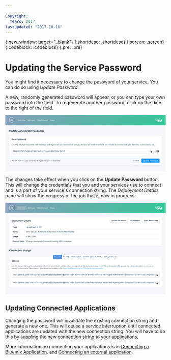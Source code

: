 ```yaml
---

Copyright:
  Years: 2017
lastupdated: "2017-10-16"
---
```


{:new_window: target="_blank"}
{:shortdesc: .shortdesc}
{:screen: .screen}
{:codeblock: .codeblock}
{:pre: .pre}

# Updating the Service Password

You might find it necessary to change the password of your service. You can do so using _Update Password_. 

A new, randomly generated password will appear, or you can type your own password into the field. To regenerate another password, click on the dice to the right of the field. 
  
![Updating the etcd password](./images/janusgraph-update-password.png "The automatic password generator")

The changes take effect when you click on the **Update Password** button. This will change the credentials that you and your services use to connect and is a part of your service's connection string. The _Deployment Details_ pane will show the progress of the job that is now in progress:

![Update password job running](./images/janusgraph-update-password-running.png "The Deployment Details pane, showing one running job: Change JanusGraph password running")

## Updating Connected Applications
Changing the password will invalidate the existing connection string and generate a new one. This will cause a service interruption until connected applications are updated with the new connection string. You will have to do this by suppling the new connection string to your applications.

More information on connecting your applications is in [Connecting a Bluemix Application](./connecting-bluemix-app.html).
and [Connecting an external application](./connecting-external.html).
